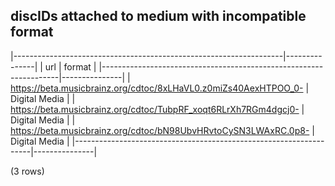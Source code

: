 ## discIDs attached to medium with incompatible format

|-------------------------------------------------------------------|---------------|
|                                url                                |    format     |
|-------------------------------------------------------------------|---------------|
| <https://beta.musicbrainz.org/cdtoc/8xLHaVL0.z0miZs40AexHTPOO_0-> | Digital Media |
| <https://beta.musicbrainz.org/cdtoc/TubpRF_xoqt6RLrXh7RGm4dgcj0-> | Digital Media |
| <https://beta.musicbrainz.org/cdtoc/bN98UbvHRvtoCySN3LWAxRC.0p8-> | Digital Media |
|-------------------------------------------------------------------|---------------|

(3 rows)

